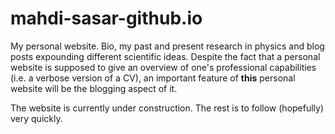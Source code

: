 # mahdi-sasar-github.io
My personal website. Bio, my past and present research in physics and blog posts expounding different scientific ideas.
Despite the fact that a personal website is supposed to give an overview of one's professional capabilities (i.e. a verbose version of a CV), an important feature of **this** personal website will be the blogging aspect of it.

The website is currently under construction. The rest is to follow (hopefully) very quickly.


